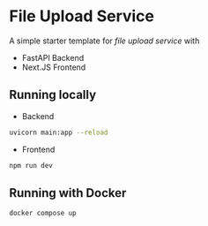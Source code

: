 # File Upload Service

A simple starter template for _file upload service_ with

- FastAPI Backend
- Next.JS Frontend

## Running locally

- Backend

```bash
uvicorn main:app --reload
```

- Frontend

```bash
npm run dev
```

## Running with Docker

```bash
docker compose up
```
